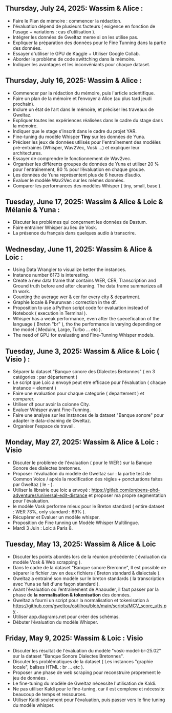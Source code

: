 ## Thursday, July 24, 2025: Wassim & Alice :
- Faire le Plan de mémoire : commencer la rédaction.
- l'évaluation dépend de plusieurs facteurs ( exigence en fonction de l'usage + variations : cas d'utilisation ).
- Intégrer les données de Gweltaz meme si on les utilise pas.
- Expliquer la préparation des données pour le Fine Tunning dans la partie des données.
- Essayer d'utiliser le GPU de Kaggle + Utiliser Google Collab.
- Aborder le problème de code swittching dans la mémoire.
- Indiquer les avantages et les inconvéniants pour chaque dataset.

## Thursday, July 16, 2025: Wassim & Alice :
- Commencer par la rédaction du mémoire, puis l'article scientifique.
- Faire un plan de la mémoire et l’envoyer à Alice (au plus tard jeudi prochain).
- Inclure un état de l’art dans le mémoire, et préciser les traveaux de Gweltaz.
- Expliquer toutes les expériences réalisées dans le cadre du stage dans la mémoire.
- Indiquer que le stage s'inscrit dans le cadre du projet YAR.
- Fine-tuning du modèle Whisper **Tiny** sur les données de Yuna.
- Préciser les jeux de données utilisés pour l'entraînement des modèles pré-entraînés (Whisper, Wav2Vec, Vosk ...) et expliquer leur architectures.
- Essayer de comprendre le fonctionnement de Wav2vec.
- Organiser les différents groupes de données de Yuna et utiliser 20 % pour l'entraînement, 80 % pour l’évaluation en chaque groupe.
- Les données de Yuna représentent plus de 6 heures d’audio.
- Évaluer le modèle Wav2Vec sur les mêmes données.
- Comparer les performances des modèles Whisper ( tiny, small, base ).

## Tuesday, June 17, 2025: Wassim & Alice & Loic & Mélanie & Yuna :
- Discuter les problèmes qui conçernent les données de Dastum.
- Faire entrainer Whisper au lieu de Vosk.
- La présence du français dans quelques audio à transcrire.



## Wednesday, June 11, 2025: Wassim & Alice & Loic :
- Using Data Wrangler to visualize better the instances.
- Instance number 6173 is interesting.
- Create a new data frame that contains WER, CER, Transcription and Ground truth before and after cleaning. The data frame summarizes all th work.
- Counting the average wer & cer for every city & department.
- Graphie locale & Peurunvan : correction in the df.
- Proposition to use a Python script code for evaluation instead of Notebook ( execution in Terminal ).
- Whisper has a weak performance, even after the specefication of the language ( Breton "br" ), tho the performance is varying depending on the model ( Meduim, Large, Turbo ... etc ).
- The need of GPU for evaluating and Fine-Tunning Whisper models.

## Tuesday, June 3, 2025: Wassim & Alice & Loic ( Visio ) :
- Séparer la dataset "Banque sonore des DIalectes Bretonnes" ( en 3 catégories : par département )
- Le script que Loic a envoyé peut etre efficace pour l'évaluation ( chaque instance = element )
- Faire une evaluation pour chaque categorie ( departement ) et comparer.
- Utiliser df pour avoir la colonne City.
- Evaluer Whisper avant Fine-Tunning.
- Faire une analyse sur les instances de la dataset "Banque sonore" pour adapter le data-cleaning de Gweltaz.
- Organiser l'espace de travail.

## Monday, May 27, 2025: Wassim & Alice & Loic : Visio
- Discuter le problème de l'évaluation ( pour le WER ) sur la Banque Sonore des dialectes bretonnes.
- Proposer l'évaluation du modèle de Gweltaz sur : la partie test de Common Voice / aprés la modification des régles + ponctuations faites par Gweltaz ( le - ).
- Utiliser la librairie que loic a envoyé : https://gitlab.com/prebens-phd-adventures/universal-edit-distance et proposer ma propre segmentation pour l'évaluation.
- le modèle Vosk performe mieux pour le Breton standard ( entire dataset : WER 73%, only standard : 69% ).
- Récupèrer et Evaluer un modèle whisper.
- Proposition de Fine tunning un Modèle Whisper Multilingue.
- Mardi 3 Juin : Loic à Paris 8.

## Tuesday, May 13, 2025: Wassim & Alice & Loic
* Discuter les points abordés lors de la réunion précédente ( évaluation du modéle Vosk & Web scrapping ).
* Dans le cadre de la dataset "Banque sonore Breronne", Il est possible de séparer le fichier .tsv en deux fichiers ( Breton standard & dialectale ).
* Gweltaz a entrainé son modèle sur le breton standards ( la transcription avec Yuna se fait d'une façon standard ).
* Avant l’évaluation ou l’entraînement de Anaouder, il faut passer par la phase de **la normalisation & tokenisation** des données.
* Gweltaz a fourni un script pour la normalisation et tokenisation à https://github.com/gweltou/ostilhou/blob/main/scripts/MCV_score_utts.py .
* Utiliser app.diagrams.net pour créer des schémas.
* Débuter l’évaluation du modèle Whisper.

## Friday, May 9, 2025: Wassim & Loic : Visio
* Discuter les résultat de l'évaluation du modéle "vosk-model-br-25.02" sur la dataset "Banque Sonore Dialectes Bretonnes".
* Discuter les problématiques de la dataset ( Les instances "graphie locale", balises HTML : br ... etc ).
* Proposer une phase de web scraping pour reconstruire proprement le jeu de données .
* Le fine-tuning du modèle de Gweltaz nécessite l'utilisation de Kaldi.
* Ne pas utiliser Kaldi pour le fine-tuning, car il est complexe et nécessite beaucoup de temps et ressources.
* Utiliser Kaldi seulement pour l'évaluation, puis passer vers le fine tuning du modéle whisper.
